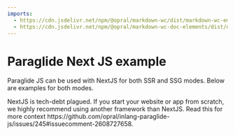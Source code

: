 ```yaml
---
imports:
  - https://cdn.jsdelivr.net/npm/@opral/markdown-wc/dist/markdown-wc-embed.js
  - https://cdn.jsdelivr.net/npm/@opral/markdown-wc-doc-elements/dist/doc-callout.js
---
```


# Paraglide Next JS example

Paraglide JS can be used with NextJS for both SSR and SSG modes. Below are examples for both modes.

<doc-callout type="warning">
NextJS is tech-debt plagued. If you start your website or app from scratch, we highly recommend using another framework than NextJS. Read this for more context https://github.com/opral/inlang-paraglide-js/issues/245#issuecomment-2608727658.
</doc-callout>

<markdown-wc-embed src="https://cdn.jsdelivr.net/gh/opral/monorepo@latest/inlang/packages/paraglide/paraglide-js/examples/next-js-ssr/README.md"></markdown-wc-embed>

<markdown-wc-embed src="https://cdn.jsdelivr.net/gh/opral/monorepo@latest/inlang/packages/paraglide/paraglide-js/examples/next-js-ssg/README.md"></markdown-wc-embed>
